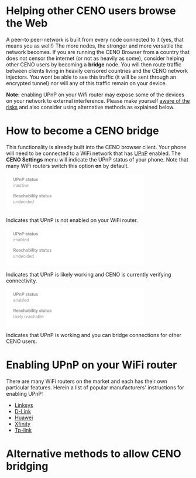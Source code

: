 # Helping other CENO users browse the Web

A peer-to peer-network is built from every node connected to it (yes, that means you as well!) The more nodes, the stronger and more versatile the network becomes. If you are running the CENO Browser from a country that does not censor the internet (or not as heavily as some), consider helping other CENO users by becoming a **bridge** node. You will then route traffic between clients living in heavily censored countries and the CENO network injectors. You wont be able to see this traffic (it will be sent through an encrypted tunnel) nor will any of this traffic remain on your device. 

**Note:** enabling UPnP on your Wifi router may expose some of the devices on your network to external interference. Please make yourself [aware of the risks](https://www.howtogeek.com/122487/htg-explains-is-upnp-a-security-risk) and also consider using alternative methods as explained below.

# How to become a CENO bridge

This functionality is already built into the CENO browser client. Your phone will need to be connected to a WiFi network that has [UPnP](https://en.wikipedia.org/wiki/Universal_Plug_and_Play) enabled. The **CENO Settings** menu will indicate the UPnP status of your phone. Note that many WiFi routers switch this option **on** by default. 

<img src="images/upnp-no.png" height="100">

Indicates that UPnP is not enabled on your WiFi router. 

<img src="images/upnp-maybe.png" height="100">

Indicates that UPnP is likely working and CENO is currently verifying connectivity.

<img src="images/upnp-yes.png" height="100">

Indicates that UPnP is working and you can bridge connections for other CENO users.

# Enabling UPnP on your WiFi router

There are many WiFi routers on the market and each has their own particular features. Herein a list of popular manufacturers' instructions for enabling UPnP:

* [Linksys](https://www.linksys.com/us/support-article?articleNum=138290)
* [D-Link](https://eu.dlink.com/uk/en/support/faq/routers/wired-routers/di-series/how-do-i-enable-upnp-on-my-router)
* [Huawei](https://consumer.huawei.com/ph/support/content/en-us00275342/)
* [Xfinity](https://www.xfinity.com/support/articles/configure-device-discovery-for-wifi)
* [Tp-link](https://community.tp-link.com/us/home/kb/detail/348)

# Alternative methods to allow CENO bridging

